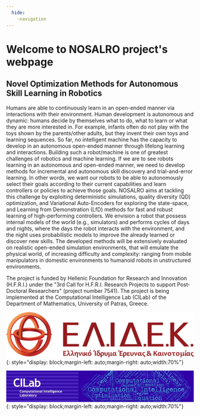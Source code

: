 ```yaml
---
  hide:
    -navigation
---
```


# Welcome to NOSALRO project's webpage

## Novel Optimization Methods for Autonomous Skill Learning in Robotics

Humans are able to continuously learn in an open-ended manner via interactions with their environment. Human development is autonomous and dynamic: humans decide by themselves what to do, what to learn or what they are more interested in. For example, infants often do not play with the toys shown by the parents/other adults, but they invent their own toys and learning sequences. So far, no intelligent machine has the capacity to develop in an autonomous open-ended manner through lifelong learning and interactions. Building such a robot/machine is one of greatest challenges of robotics and machine learning. If we are to see robots learning in an autonomous and open-ended manner, we need to develop methods for incremental and autonomous skill discovery and trial-and-error learning. In other words, we want our robots to be able to autonomously select their goals according to their current capabilities and learn controllers or policies to achieve those goals. NOSALRO aims at tackling this challenge by exploiting deterministic simulations, quality diversity (QD) optimization, and Variational Auto-Encoders for exploring the state-space, and Learning from Demonstration (LfD) methods for fast and robust learning of high-performing controllers. We envision a robot that possess internal models of the world (e.g., simulators) and performs cycles of days and nights, where the days the robot interacts with the environment, and the night uses probabilistic models to improve the already learned or discover new skills. The developed methods will be extensively evaluated on realistic open-ended simulation environments, that will emulate the physical world, of increasing difficulty and complexity: ranging from mobile manipulators in domestic environments to humanoid robots in unstructured environments.

The project is funded by Hellenic Foundation for Research and Innovation (H.F.R.I.) under the "3rd Call for H.F.R.I. Research Projects to support Post-Doctoral Researchers" (project number 7541). The project is being implemented at the Computational Intelligence Lab (CILab) of the Department of Mathematics, University of Patras, Greece.

![LOGO ELIDEK](images/logo_elidek.png){: style="display: block;margin-left: auto;margin-right: auto;width:70%"}

![LOGO CILAB](images/logo_cilab.jpg){: style="display: block;margin-left: auto;margin-right: auto;width:70%"}
